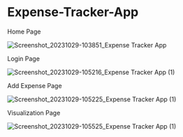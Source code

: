 # Expense-Tracker-App
Home Page

![Screenshot_20231029-103851_Expense Tracker App](https://github.com/aaseem22/Expense-Tracker-App/assets/98115116/97708040-4e75-4f13-95f8-1427c9aa6c39)

Login Page

![Screenshot_20231029-105216_Expense Tracker App (1)](https://github.com/aaseem22/Expense-Tracker-App/assets/98115116/077e3e50-901e-4d4d-9e02-2913ff7a0b77)

Add Expense Page

![Screenshot_20231029-105225_Expense Tracker App (1)](https://github.com/aaseem22/Expense-Tracker-App/assets/98115116/c4a737b7-ad2d-44f2-9042-fc614d26351b)

Visualization Page

![Screenshot_20231029-105525_Expense Tracker App (1)](https://github.com/aaseem22/Expense-Tracker-App/assets/98115116/6ab1987e-5834-420b-b756-360346d89e7b)
